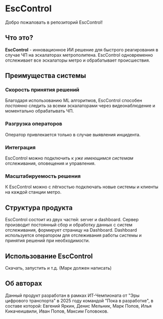 # EscControl

Добро пожаловать в репозиторий EscControl!

## Что это?

**EscControl** - инновационное ИИ решение для быстрого реагирования в случае ЧП на эскалаторах метрополитена. EscControl одновременно отслеживает все эскалаторы метро и обрабатывает происшествия.

## Преимущества системы
### Скорость принятия решений
Благодаря использованию ML алгоритмов, EscControl способен *постоянно* следить за всеми эскалаторами через видеонаблюдение и моментально обрабатывать ЧП. 
### Разгрузка операторов
Оператор привлекается только в случае выявления инцидента.
### Интеграция
EscControl можно подключить к *уже имеющимся системам* отслеживания, оповещения и управления.
### Масштабируемость решения
К EscControl можно с лёгкостью подключать новые системы и клиенты на каждой станции метро.


## Структура продукта
EscControl состоит из двух частей: server и dashboard. Сервер производит постоянный сбор и обработку данных с систем отслеживания, формирует страницу на Dashboard. Dashboard используется оператором для отслеживания работы системы и принятия решений при необходимости.
## Использование EscControl
Скачать, запустить и т.д. (Марк должен написать)

## Об авторах
Данный продукт разработан в рамках ИТ-Чемпионата от "Эры цифрового транспорта" в 2025 году командой "Пока в разработке", в составе которой: 
Евгений Яркин,
Денис Мельник,
Марк Попов,
Илья Кикачеишвили,
Иван Попов,
Максим Головоков.



